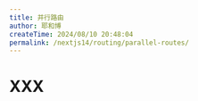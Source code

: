 ```yaml
---
title: 并行路由
author: 耶和博
createTime: 2024/08/10 20:48:04
permalink: /nextjs14/routing/parallel-routes/
---
```


# XXX